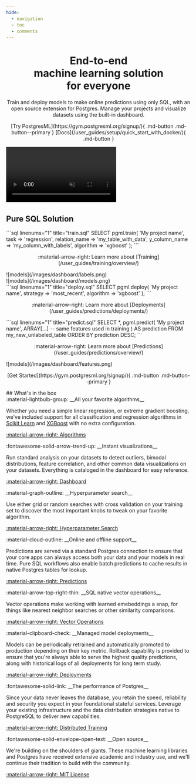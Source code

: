 ```yaml
---
hide:
  - navigation
  - toc
  - comments
---
```


<style>
.md-typeset h1 {
  font-size: 3em;
  font-weight: 700;
  margin-bottom: -1rem;
  max-width: 80em; 
}

.md-typeset p.subtitle {
  font-weight: 100;
  margin: 2em;
  max-width: 80em; 
}

.md-typeset img {
  margin: 0;
  border-radius: 10px;
}

.md-grid {
  max-width: 100em; 
}

.md-content video, .md-content img {
  max-width: 90%;
  margin: 2em 5%;
}

article.md-content__inner.md-typeset a.md-content__button.md-icon {
  display: none;
}
</style>

<h1 align="center">End-to-end<br/>machine learning solution <br/>for everyone</h1>

<p align="center" class="subtitle">
    Train and deploy models to make online predictions using only SQL, with an open source extension for Postgres. Manage your projects and visualize datasets using the built-in dashboard.
</p>

<p align="center" markdown>
  [Try PostgresML](https://gym.postgresml.org/signup/){ .md-button .md-button--primary }
  [Docs](/user_guides/setup/quick_start_with_docker/){ .md-button }
</p>

<video autoplay loop muted>
  <source src="images/demo.webm" type="video/webm">
  <source src="images/demo.mp4" type="video/mp4">
  <img src="images/console.png" alt="PostgresML in practice" loading="lazy">
</video>

## Pure SQL Solution

<div class="grid bare" markdown>
  <div class="card" markdown>
```sql linenums="1" title="train.sql"
SELECT pgml.train(
  'My project name', 
  task => 'regression',
  relation_name => 'my_table_with_data',
  y_column_name => 'my_column_with_labels',
  algorithm => 'xgboost' 
);
```
  <p align="center" markdown>
:material-arrow-right: Learn more about [Training](/user_guides/training/overview/)
  </p>
  </div>


  <div class="card" markdown>
![models](/images/dashboard/labels.png)
  </div>

  <div class="card" markdown>
![models](/images/dashboard/models.png)
  </div>

  <div class="card" markdown>
```sql linenums="1" title="deploy.sql"
SELECT pgml.deploy(
  'My project name', 
  strategy => 'most_recent',
  algorithm => 'xgboost'
);
```
  <p align="center" markdown>
:material-arrow-right: Learn more about [Deployments](/user_guides/predictions/deployments/)
  </p>
  </div>

  <div class="card" markdown>
```sql linenums="1" title="predict.sql"
SELECT *, pgml.predict(
  'My project name', 
  ARRAY[...] -- same features used in training
) AS prediction
FROM my_new_unlabeled_table
ORDER BY prediction DESC;
```
  <p align="center" markdown>
:material-arrow-right: Learn more about [Predictions](/user_guides/predictions/overview/)
  </p>
  </div>

  <div class="card" markdown>
![models](/images/dashboard/features.png)
  </div>
</div>

<p align="center" markdown>
  [Get Started](https://gym.postgresml.org/signup/){ .md-button .md-button--primary }
</p>
## What's in the box

<div class="grid" markdown>
  <div class="card" markdown>
:material-lightbulb-group:
__All your favorite algorithms__

Whether you need a simple linear regression, or extreme gradient boosting, we've included support for all classification and regression algorithms in [Scikit Learn](https://scikit-learn.org/) and [XGBoost](https://xgboost.readthedocs.io/) with no extra configuration.

[:material-arrow-right: Algorithms](/user_guides/training/algorithm_selection/)
  </div>
  <div class="card" markdown>
:fontawesome-solid-arrow-trend-up:
__Instant visualizations__

Run standard analysis on your datasets to detect outliers, bimodal distributions, feature correlation, and other common data visualizations on your datasets. Everything is cataloged in the dashboard for easy reference.

[:material-arrow-right: Dashboard](/user_guides/dashboard/overview/)
  </div>
  <div class="card" markdown>
:material-graph-outline:
__Hyperparameter search__

Use either grid or random searches with cross validation on your training set to discover the most important knobs to tweak on your favorite algorithm.

[:material-arrow-right: Hyperparameter Search](/user_guides/training/hyperparameter_search/)
  </div>
  <div class="card" markdown>
:material-cloud-outline:
__Online and offline support__

Predictions are served via a standard Postgres connection to ensure that your core apps can always access both your data and your models in real time. Pure SQL workflows also enable batch predictions to cache results in native Postgres tables for lookup.

[:material-arrow-right: Predictions](/user_guides/predictions/overview/)
  </div>
  <div class="card" markdown>
:material-arrow-top-right-thin:
__SQL native vector operations__

Vector operations make working with learned emebeddings a snap, for things like nearest neighbor searches or other similarity comparisons.

[:material-arrow-right: Vector Operations](/user_guides/vector_operations/overview/)
  </div>
  <div class="card" markdown>
:material-clipboard-check:
__Managed model deployments__

Models can be periodically retrained and automatically promoted to production depending on their key metric. Rollback capability is provided to ensure that you're always able to serve the highest quality predictions, along with historical logs of all deployments for long term study.
  
[:material-arrow-right: Deployments](/user_guides/predictions/deployments/)
  </div>
  <div class="card" markdown>
:fontawesome-solid-link:
__The performance of Postgres__

Since your data never leaves the database, you retain the speed, reliability and security you expect in your foundational stateful services. Leverage your existing infrastructure and the data distribution strategies native to PostgreSQL to deliver new capabilities.

[:material-arrow-right: Distributed Training](/user_guides/setup/distributed_training/)
  </div>
  <div class="card" markdown>
:fontawesome-solid-envelope-open-text:
__Open source__

We're building on the shoulders of giants. These machine learning libraries and Postgres have received extensive academic and industry use, and we'll continue their tradition to build with the community.

[:material-arrow-right: MIT License](/about/license/)
  </div>
</div>
